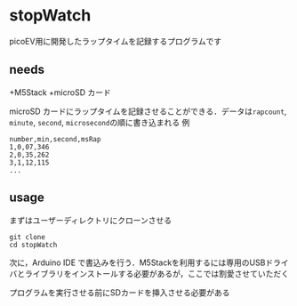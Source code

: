 # stopWatch

picoEV用に開発したラップタイムを記録するプログラムです
## needs

+M5Stack
+microSD カード

microSD カードにラップタイムを記録させることができる．データは```rapcount```, ```minute```, ```second```, ```microsecond```の順に書き込まれる
例
```
number,min,second,msRap
1,0,07,346
2,0,35,262
3,1,12,115
...
```

## usage
まずはユーザーディレクトリにクローンさせる

```
git clone 
cd stopWatch
```

次に，Arduino IDE で書込みを行う．M5Stackを利用するには専用のUSBドライバとライブラリをインストールする必要があるが，ここでは割愛させていただく

プログラムを実行させる前にSDカードを挿入させる必要がある
